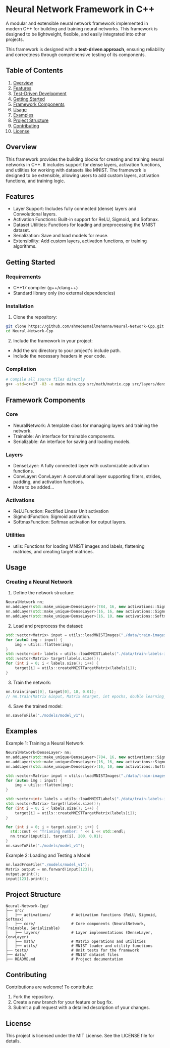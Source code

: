 # Neural Network Framework in C++

A modular and extensible neural network framework implemented in modern C++ for building and training neural networks. This framework is designed to be lightweight, flexible, and easily integrated into other projects.

This framework is designed with a **test-driven approach**, ensuring reliability and correctness through comprehensive testing of its components.

## Table of Contents

1. [Overview](#overview)
2. [Features](#features)
3. [Test-Driven Development](#test-driven-development)
4. [Getting Started](#getting-started)
5. [Framework Components](#framework-components)
6. [Usage](#usage)
7. [Examples](#examples)
8. [Project Structure](#project-structure)
9. [Contributing](#contributing)
10. [License](#license)

## Overview

This framework provides the building blocks for creating and training neural networks in C++. It includes support for dense layers, activation functions, and utilities for working with datasets like MNIST. The framework is designed to be extensible, allowing users to add custom layers, activation functions, and training logic.

## Features

- Layer Support: Includes fully connected (dense) layers and Convolutional layers.
- Activation Functions: Built-in support for ReLU, Sigmoid, and Softmax.
- Dataset Utilities: Functions for loading and preprocessing the MNIST dataset.
- Serialization: Save and load models for reuse.
- Extensibility: Add custom layers, activation functions, or training algorithms.

## Getting Started

### Requirements
- C++17 compiler (g++/clang++)
- Standard library only (no external dependencies)

### Installation
1. Clone the repository:
```bash
git clone https://github.com/ahmedesmailmehanna/Neural-Network-Cpp.git
cd Neural-Network-Cpp
```
2. Include the framework in your project:
  - Add the src directory to your project's include path.
  - Include the necessary headers in your code.

### Compilation
```bash
# Compile all source files directly
g++ -std=c++17 -O3 -o main main.cpp src/math/matrix.cpp src/layers/dense_layer.cpp src/layers/conv_layer.cpp src/utils/mnist_loader.cpp src/utils/matrix_utils.cpp -I./

```

## Framework Components

### Core
- NeuralNetwork: A template class for managing layers and training the network.
- Trainable: An interface for trainable components.
- Serializable: An interface for saving and loading models.

### Layers
- DenseLayer: A fully connected layer with customizable activation functions.
- ConvLayer: ConvLayer: A convolutional layer supporting filters, strides, padding, and activation functions.
- More to be added...

### Activations
- ReLUFunction: Rectified Linear Unit activation
- SigmoidFunction: Sigmoid activation.
- SoftmaxFunction: Softmax activation for output layers.

### Utilities
- utils: Functions for loading MNIST images and labels, flattening matrices, and creating target matrices.

## Usage

### Creating a Neural Network
1. Define the network structure:
```c++
NeuralNetwork nn;
nn.addLayer(std::make_unique<DenseLayer>(784, 16, new activations::Sigmoid()));
nn.addLayer(std::make_unique<DenseLayer>(16, 16, new activations::Sigmoid()));
nn.addLayer(std::make_unique<DenseLayer>(16, 10, new activations::Softmax(), true)); // Output layer must be identified with a true flag
```
2. Load and preprocess the dataset:
```c++
std::vector<Matrix> input = utils::loadMNISTImages("./data/train-images-idx3-ubyte");
for (auto& img : input) {
    img = utils::flatten(img);
}
std::vector<int> labels = utils::loadMNISTLabels("./data/train-labels-idx1-ubyte");
std::vector<Matrix> target(labels.size());
for (int i = 0; i < labels.size(); i++) {
    target[i] = utils::createMNISTTargetMatrix(labels[i]);
}
```
3. Train the network:
```c++
nn.train(input[0], target[0], 10, 0.01);
// nn.train(Matrix &input, Matrix &target, int epochs, double learning_rate);
```
4. Save the trained model:
```c++
nn.saveToFile("./models/model_v1");
```

## Examples

Example 1: Training a Neural Network
```c++
NeuralNetwork<DenseLayer> nn;
nn.addLayer(std::make_unique<DenseLayer>(784, 16, new activations::Sigmoid()));
nn.addLayer(std::make_unique<DenseLayer>(16, 16, new activations::Sigmoid()));
nn.addLayer(std::make_unique<DenseLayer>(16, 10, new activations::Softmax()));

std::vector<Matrix> input = utils::loadMNISTImages("./data/train-images-idx3-ubyte");
for (auto& img : input) {
    img = utils::flatten(img);
}

std::vector<int> labels = utils::loadMNISTLabels("./data/train-labels-idx1-ubyte");
std::vector<Matrix> target(labels.size());
for (int i = 0; i < labels.size(); i++) {
    target[i] = utils::createMNISTTargetMatrix(labels[i]);
}

for (int i = 0; i < target.size(); i++) {
  std::cout << "Trianing number: " << i << std::endl;
  nn.train(input[i], target[i], 200, 0.01);
}
nn.saveToFile("./models/model_v1");
```

Example 2: Loading and Testing a Model
```c++
nn.loadFromFile("./models/model_v1");
Matrix output = nn.forward(input[123]);
output.print();
input[123].print();
```

## Project Structure

```
Neural-Network-Cpp/
├── src/
│   ├── activations/         # Activation functions (ReLU, Sigmoid, Softmax)
│   ├── core/                # Core components (NeuralNetwork, Trainable, Serializable)
│   ├── layers/              # Layer implementations (DenseLayer, ConvLayer)
│   ├── math/                # Matrix operations and utilities
│   ├── utils/               # MNIST loader and utility functions
├── tests/                   # Unit tests for the framework
├── data/                    # MNIST dataset files
├── README.md                # Project documentation
```

## Contributing

Contributions are welcome! To contribute:
  1. Fork the repository.
  2. Create a new branch for your feature or bug fix.
  3. Submit a pull request with a detailed description of your changes.

## License

This project is licensed under the MIT License. See the LICENSE file for details.
